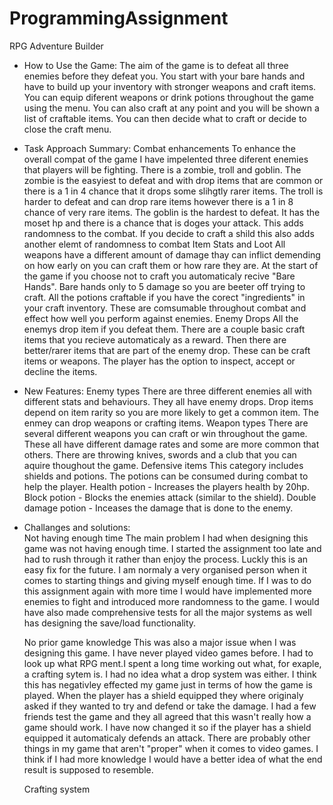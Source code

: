 # ProgrammingAssignment
RPG Adventure Builder

- How to Use the Game: 
    The aim of the game is to defeat all three enemies before they defeat you. You start with your bare hands and have to build up your inventory with stronger weapons and craft items. You can equip diferent weapons or drink potions throughout the game using the menu. You can also craft at any point and you will be shown a list of craftable items. You can then decide what to craft or decide to close the craft menu.

- Task Approach Summary: 
    Combat enhancements 
        To enhance the overall compat of the game I have impelented three diferent enemies that players will be fighting. There is a zombie, troll and goblin. The zombie is the easyiest to defeat and with drop items that are common or there is a 1 in 4 chance that it drops some slihgtly rarer items. The troll is harder to defeat and can drop rare items however there is a 1 in 8 chance of very rare items. The goblin is the hardest to defeat. It has the moset hp and there is a chance that is doges your attack. This adds randomness to the combat. If you decide to craft a shild this also adds another elemt of randomness to combat
    Item Stats and Loot
        All weapons have a different amount of damage thay can inflict demending on how early on you can craft them or how rare they are. At the start of the game if you choose not to craft you automaticaly recive "Bare Hands". Bare hands only to 5 damage so you are beeter off trying to craft. All the potions craftable if you have the corect "ingredients" in your craft inventory. These are comsumable throughout combat and effect how well you perform against enemies.
    Enemy Drops
        All the enemys drop item if you defeat them. There are a couple basic craft items that you recieve automaticaly as a reward. Then there are better/rarer items that are part of the enemy drop. These can be craft items or weapons. The player has the option to inspect, accept or decline the items.

- New Features: 
    Enemy types
        There are three different enemies all with different stats and behaviours. They all have enemy drops. Drop items depend on item rarity so you are more likely to get a common item. The enmey can drop weapons or crafting items.
    Weapon types
        There are several different weapons you can craft or win throughout the game. These all have different damage rates and some are more common that others. There are throwing knives, swords and a club that you can aquire thoughout the game.
    Defensive items
        This category includes shields and potions. The potions can be consumed during combat to help the player. Health potion - Increases the players health by 20hp. Block potion - Blocks the enemies attack (similar to the shield). Double damage potion - Inceases the damage that is done to the enemy.

- Challanges and solutions:  
    Not having enough time
        The main problem I had when designing this game was not having enough time. I started the assignment too late and had to rush through it rather than enjoy the process. Luckly this is an easy fix for the future. I am normaly a very organised person when it comes to starting things and giving myself enough time. If I was to do this assignment again with more time I would have implemented more enemies to fight and introduced more randomness to the game. I would have also made comprehensive tests for all the major systems as well has designing the save/load functionality. 

    No prior game knowledge
        This was also a major issue when I was designing this game. I have never played video games before. I had to look up what RPG ment.I spent a long time working out what, for exaple, a crafting sytem is. I had no idea what a drop system was either. I think this has negativley effected my game just in terms of how the game is played. When the player has a shield equipped they where originaly asked if they wanted to try and defend or take the damage. I had a few friends test the game and they all agreed that this wasn't really how a game should work. I have now changed it so if the player has a shield equipped it automaticaly defends an attack. There are probably other things in my game that aren't "proper" when it comes to video games. I think if I had more knowledge I would have a better idea of what the end result is supposed to resemble.

    Crafting system
        